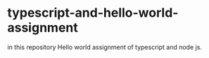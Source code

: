 # typescript-and-hello-world-assignment
in this repository Hello world assignment of typescript and node js.

